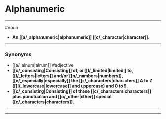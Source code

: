 # Alphanumeric
---
#noun
- **An [[a/_alphanumeric|alphanumeric]] [[c/_character|character]].**
---
### Synonyms
- [[a/_alnum|alnum]]
#adjective
- **[[c/_consisting|Consisting]] of, or [[l/_limited|limited]] to, [[l/_letters|letters]] and/or [[n/_numbers|numbers]], [[e/_especially|especially]] the [[c/_characters|characters]] A to Z ([[l/_lowercase|lowercase]] and uppercase) and 0 to 9.**
- **[[c/_consisting|Consisting]] of these [[c/_characters|characters]] plus punctuation and [[o/_other|other]] special [[c/_characters|characters]].**
---
---
